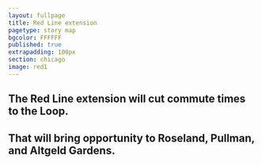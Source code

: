 ```yaml
---
layout: fullpage
title: Red Line extension
pagetype: story map
bgcolor: FFFFFF
published: true
extrapadding: 100px
section: chicago
image: red1
---
```


## The Red Line extension will cut commute times to the Loop.

## That will bring opportunity to Roseland, Pullman, and Altgeld Gardens.